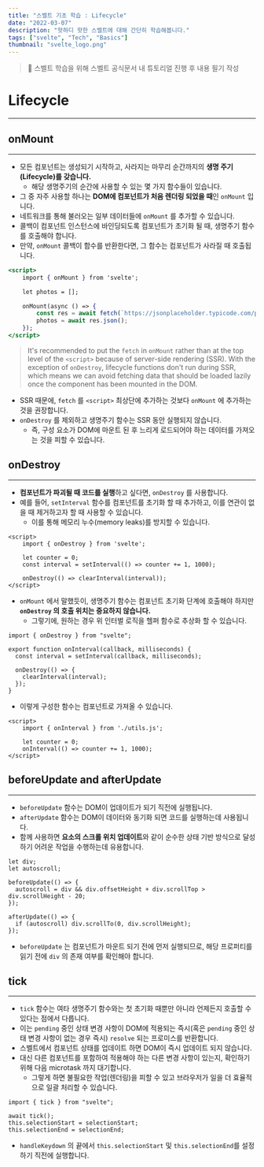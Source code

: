 ```yaml
---
title: "스벨트 기초 학습 : Lifecycle"
date: "2022-03-07"
description: "핫하디 핫한 스벨트에 대해 간단히 학습해봅니다."
tags: ["svelte", "Tech", "Basics"]
thumbnail: "svelte_logo.png"
---
```


> 📖 스벨트 학습을 위해 스벨트 공식문서 내 튜토리얼 진행 후 내용 필기 작성

# Lifecycle

---

## onMount

---

- 모든 컴포넌트는 생성되기 시작하고, 사라지는 마무리 순간까지의 **생명 주기(Lifecycle)를 갖습니다.**
  - 해당 생명주기의 순간에 사용할 수 있는 몇 가지 함수들이 있습니다.
- 그 중 자주 사용할 하나는 **DOM에 컴포넌트가 처음 렌더링 되었을 때**인 `onMount` 입니다.
- 네트워크를 통해 불러오는 일부 데이터들에 `onMount` 를 추가할 수 있습니다.
- 콜백이 컴포넌트 인스턴스에 바인딩되도록 컴포넌트가 초기화 될 때, 생명주기 함수를 호출해야 합니다.
- 만약, `onMount` 콜백이 함수를 반환한다면, 그 함수는 컴포넌트가 사라질 때 호출됩니다.

```jsx
<script>
	import { onMount } from 'svelte';

	let photos = [];

	onMount(async () => {
		const res = await fetch(`https://jsonplaceholder.typicode.com/photos?_limit=20`);
		photos = await res.json();
	});
</script>
```

> It's recommended to put the `fetch` in `onMount` rather than at the top level of the `<script>` because of server-side rendering (SSR). With the exception of `onDestroy`, lifecycle functions don't run during SSR, which means we can avoid fetching data that should be loaded lazily once the component has been mounted in the DOM.

- SSR 때문에, `fetch` 를 `<script>` 최상단에 추가하는 것보다 `onMount` 에 추가하는 것을 권장합니다.
- `onDestroy` 를 제외하고 생명주기 함수는 SSR 동안 실행되지 않습니다.
  - 즉, 구성 요소가 DOM에 마운트 된 후 느리게 로드되어야 하는 데이터를 가져오는 것을 피할 수 있습니다.

## onDestroy

---

- **컴포넌트가 파괴될 때 코드를 실행**하고 싶다면, `onDestroy` 를 사용합니다.
- 예를 들어, `setInterval` 함수를 컴포넌트를 초기화 할 때 추가하고, 이를 연관이 없을 때 제거하고자 할 때 사용할 수 있습니다.
  - 이를 통해 메모리 누수(memory leaks)를 방지할 수 있습니다.

```tsx
<script>
	import { onDestroy } from 'svelte';

	let counter = 0;
	const interval = setInterval(() => counter += 1, 1000);

	onDestroy(() => clearInterval(interval));
</script>
```

- `onMount` 에서 말했듯이, 생명주기 함수는 컴포넌트 초기화 단계에 호출해야 하지만 **`onDestroy` 의 호출 위치는 중요하지 않습니다.**
  - 그렇기에, 원하는 경우 위 인터벌 로직을 헬퍼 함수로 추상화 할 수 있습니다.

```tsx
import { onDestroy } from "svelte";

export function onInterval(callback, milliseconds) {
  const interval = setInterval(callback, milliseconds);

  onDestroy(() => {
    clearInterval(interval);
  });
}
```

- 이렇게 구성한 함수는 컴포넌트로 가져올 수 있습니다.

```tsx
<script>
	import { onInterval } from './utils.js';

	let counter = 0;
	onInterval(() => counter += 1, 1000);
</script>
```

## beforeUpdate and afterUpdate

---

- `beforeUpdate` 함수는 DOM이 업데이트가 되기 직전에 실행됩니다.
- `afterUpdate` 함수는 DOM이 데이터와 동기화 되면 코드를 실행하는데 사용됩니다.
- 함께 사용하면 **요소의 스크롤 위치 업데이트**와 같이 순수한 상태 기반 방식으로 달성하기 어려운 작업을 수행하는데 유용합니다.

```tsx
let div;
let autoscroll;

beforeUpdate(() => {
  autoscroll = div && div.offsetHeight + div.scrollTop > div.scrollHeight - 20;
});

afterUpdate(() => {
  if (autoscroll) div.scrollTo(0, div.scrollHeight);
});
```

- `beforeUpdate` 는 컴포넌트가 마운트 되기 전에 먼저 실행되므로, 해당 프로퍼티를 읽기 전에 `div` 의 존재 여부를 확인해야 합니다.

## tick

---

- `tick` 함수는 여타 생명주기 함수와는 첫 초기화 때뿐만 아니라 언제든지 호출할 수 있다는 점에서 다릅니다.
- 이는 `pending` 중인 상태 변경 사항이 DOM에 적용되는 즉시(혹은 `pending` 중인 상태 변경 사항이 없는 경우 즉시) `resolve` 되는 프로미스를 반환합니다.
- 스벨트에서 컴포넌트 상태를 업데이트 하면 DOM이 즉시 업데이트 되지 않습니다.
- 대신 다른 컴포넌트를 포함하여 적용해야 하는 다른 변경 사항이 있는지, 확인하기 위해 다음 microtask 까지 대기합니다.
  - 그렇게 하면 불필요한 작업(렌더링)을 피할 수 있고 브라우저가 일을 더 효율적으로 일괄 처리할 수 있습니다.

```tsx
import { tick } from "svelte";
```

```tsx
await tick();
this.selectionStart = selectionStart;
this.selectionEnd = selectionEnd;
```

- `handleKeydown` 의 끝에서 `this.selectionStart` 및 `this.selectionEnd`를 설정하기 직전에 실행합니다.
